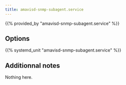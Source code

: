 ```yaml
---
title: amavisd-snmp-subagent.service
---
```


{{% provided_by "amavisd-snmp-subagent.service" %}}

## Options

{{% systemd_unit "amavisd-snmp-subagent.service" %}}

## Additionnal notes

Nothing here.